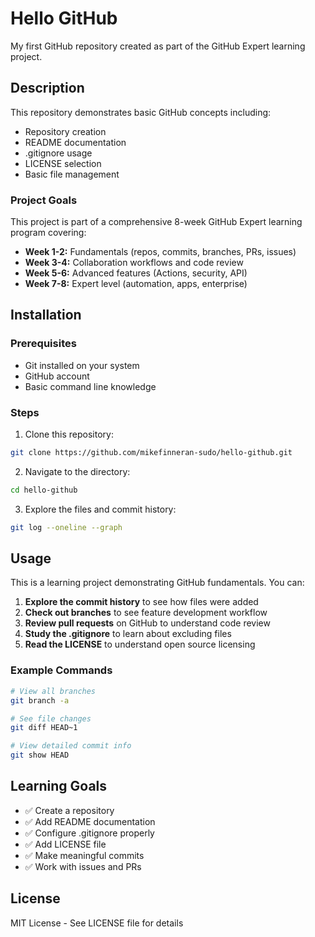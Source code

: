 # Hello GitHub

My first GitHub repository created as part of the GitHub Expert learning project.

## Description
This repository demonstrates basic GitHub concepts including:
- Repository creation
- README documentation
- .gitignore usage
- LICENSE selection
- Basic file management

### Project Goals
This project is part of a comprehensive 8-week GitHub Expert learning program covering:
- **Week 1-2:** Fundamentals (repos, commits, branches, PRs, issues)
- **Week 3-4:** Collaboration workflows and code review
- **Week 5-6:** Advanced features (Actions, security, API)
- **Week 7-8:** Expert level (automation, apps, enterprise)

## Installation

### Prerequisites
- Git installed on your system
- GitHub account
- Basic command line knowledge

### Steps
1. Clone this repository:
```bash
git clone https://github.com/mikefinneran-sudo/hello-github.git
```

2. Navigate to the directory:
```bash
cd hello-github
```

3. Explore the files and commit history:
```bash
git log --oneline --graph
```

## Usage

This is a learning project demonstrating GitHub fundamentals. You can:

1. **Explore the commit history** to see how files were added
2. **Check out branches** to see feature development workflow
3. **Review pull requests** on GitHub to understand code review
4. **Study the .gitignore** to learn about excluding files
5. **Read the LICENSE** to understand open source licensing

### Example Commands
```bash
# View all branches
git branch -a

# See file changes
git diff HEAD~1

# View detailed commit info
git show HEAD
```

## Learning Goals
- ✅ Create a repository
- ✅ Add README documentation  
- ✅ Configure .gitignore properly
- ✅ Add LICENSE file
- ✅ Make meaningful commits
- ✅ Work with issues and PRs

## License
MIT License - See LICENSE file for details
